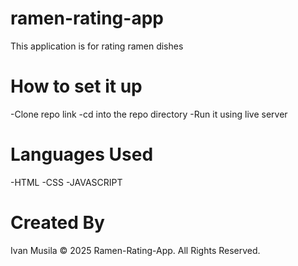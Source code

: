 # ramen-rating-app
This application is for rating ramen dishes

# How to set it up
-Clone repo link
-cd into the repo directory
-Run it using live server

# Languages Used
-HTML
-CSS
-JAVASCRIPT

# Created By
Ivan Musila
© 2025 Ramen-Rating-App. All Rights Reserved.
